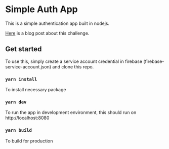 # Simple Auth App
This is a simple authentication app built in nodejs.

[Here](https://medium.com/@jjkoh95/weekend-challenge-auth-app-fd49b656af51) is a blog post about this challenge.

## Get started
To use this, simply create a service account credential in firebase (firebase-service-account.json) and clone this repo.

### `yarn install`
To install necessary package

### `yarn dev`
To run the app in development environment, this should run on http://localhost:8080

### `yarn build`
To build for production

